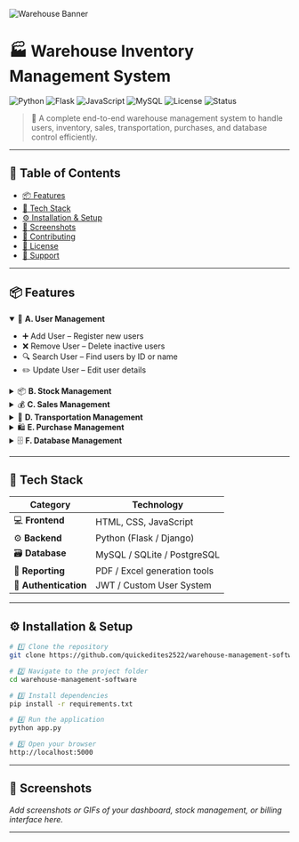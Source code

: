 ![Warehouse Banner](https://img.shields.io/badge/Warehouse_Inventory_Management_System-Optimized_for_Efficiency-blueviolet?style=for-the-badge&logo=github)

# 🏭 Warehouse Inventory Management System  

![Python](https://img.shields.io/badge/Python-3.10%2B-blue?logo=python&logoColor=white)
![Flask](https://img.shields.io/badge/Flask-Backend-black?logo=flask&logoColor=white)
![JavaScript](https://img.shields.io/badge/Frontend-JavaScript-yellow?logo=javascript&logoColor=black)
![MySQL](https://img.shields.io/badge/Database-MySQL-orange?logo=mysql&logoColor=white)
![License](https://img.shields.io/badge/License-MIT-green?logo=open-source-initiative&logoColor=white)
![Status](https://img.shields.io/badge/Status-Active-success)

> 🚀 A complete end-to-end warehouse management system to handle users, inventory, sales, transportation, purchases, and database control efficiently.

---

## 🧭 Table of Contents
- [📦 Features](#-features)
- [🧰 Tech Stack](#-tech-stack)
- [⚙️ Installation & Setup](#️-installation--setup)
- [📸 Screenshots](#-screenshots)
- [🤝 Contributing](#-contributing)
- [📝 License](#-license)
- [🌟 Support](#-show-your-support)

---

## 📦 Features  

<details open>
<summary>👥 <b>A. User Management</b></summary>

- ➕ Add User – Register new users  
- ❌ Remove User – Delete inactive users  
- 🔍 Search User – Find users by ID or name  
- ✏️ Update User – Edit user details  

</details>

<details>
<summary>📦 <b>B. Stock Management</b></summary>

- 🆕 Add New Product – Insert items into inventory  
- 🛠️ Update Product Info – Modify product details  
- 🗑️ Remove Product – Delete outdated items  
- 🔎 Search Product – Find products quickly  

</details>

<details>
<summary>💰 <b>C. Sales Management</b></summary>

- 🛒 Sell Product – Record and track sales  
- 🧾 Generate GST Bill / Invoice – Calculate tax and print invoices  

</details>

<details>
<summary>🚚 <b>D. Transportation Management</b></summary>

- 🚛 Transport Vehicle Info – Manage vehicles and drivers  
- 📦 Track Goods – Monitor incoming/outgoing items  
- 🧭 Manage Shipping Info – Maintain shipping details  

</details>

<details>
<summary>🛍️ <b>E. Purchase Management</b></summary>

- 📝 Place Orders – Create purchase requests  
- 📋 List Orders – Review all active/completed orders  
- ❌ Cancel / Update Orders – Modify or remove existing ones  

</details>

<details>
<summary>🗄️ <b>F. Database Management</b></summary>

- 🧱 Create Database – Initialize tables and schemas  
- 🧹 Delete Database – Reset or remove all data  
- ✏️ Update / Drop Tables – Modify or drop specific tables  

</details>

---

## 🧰 Tech Stack  

| Category | Technology |
|-----------|-------------|
| 💻 **Frontend** | HTML, CSS, JavaScript |
| ⚙️ **Backend** | Python (Flask / Django) |
| 🗃️ **Database** | MySQL / SQLite / PostgreSQL |
| 🧾 **Reporting** | PDF / Excel generation tools |
| 🔐 **Authentication** | JWT / Custom User System |

---

## ⚙️ Installation & Setup  

```bash
# 1️⃣ Clone the repository
git clone https://github.com/quickedites2522/warehouse-management-software.git

# 2️⃣ Navigate to the project folder
cd warehouse-management-software

# 3️⃣ Install dependencies
pip install -r requirements.txt

# 4️⃣ Run the application
python app.py

# 5️⃣ Open your browser
http://localhost:5000
```

---

## 📸 Screenshots  

_Add screenshots or GIFs of your dashboard, stock management, or billing interface here._  

---
